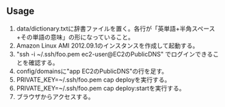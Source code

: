 Usage
-----

1. data/dictionary.txtに辞書ファイルを置く。各行が「英単語+半角スペース+その単語の意味」の形になっていること。
2. Amazon Linux AMI 2012.09.1のインスタンスを作成して起動する。
3. "ssh -i ~/.ssh/foo.pem ec2-user@EC2のPublicDNS" でログインできることを確認する。
4. config/domainsに"app EC2のPublicDNS"の行を足す。
5. PRIVATE_KEY=~/.ssh/foo.pem cap deployを実行する。
6. PRIVATE_KEY=~/.ssh/foo.pem cap deploy:startを実行する。
7. ブラウザからアクセスする。
